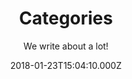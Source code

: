 ---
title: "Categories"
subtitle: "We write about a lot!"
date: 2018-01-23T15:04:10.000Z
image: 'dickinson-newport-heater.jpg'
---